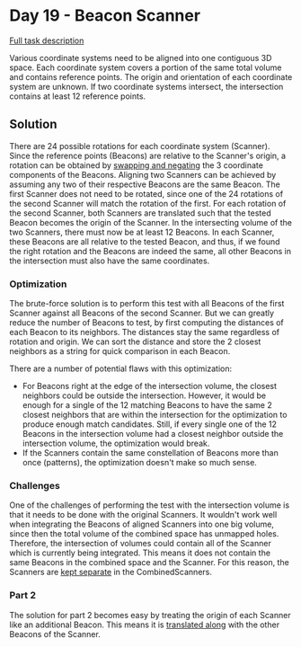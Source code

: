 # Day 19 - Beacon Scanner

[Full task description](https://adventofcode.com/2021/day/19)

Various coordinate systems need to be aligned into one contiguous 3D space.
Each coordinate system covers a portion of the same total volume and contains reference points.
The origin and orientation of each coordinate system are unknown.
If two coordinate systems intersect, the intersection contains at least 12 reference points. 

## Solution

There are 24 possible rotations for each coordinate system (Scanner).
Since the reference points (Beacons) are relative to the Scanner's origin, a rotation can be obtained by [swapping and negating](main.go#L25) the 3 coordinate components of the Beacons.
Aligning two Scanners can be achieved by assuming any two of their respective Beacons are the same Beacon.
The first Scanner does not need to be rotated, since one of the 24 rotations of the second Scanner will match the rotation of the first.
For each rotation of the second Scanner, both Scanners are translated such that the tested Beacon becomes the origin of the Scanner.
In the intersecting volume of the two Scanners, there must now be at least 12 Beacons.
In each Scanner, these Beacons are all relative to the tested Beacon, and thus, if we found the right rotation and the Beacons are indeed the same, all other Beacons in the intersection must also have the same coordinates.

### Optimization

The brute-force solution is to perform this test with all Beacons of the first Scanner against all Beacons of the second Scanner.
But we can greatly reduce the number of Beacons to test, by first computing the distances of each Beacon to its neighbors.
The distances stay the same regardless of rotation and origin.
We can sort the distance and store the 2 closest neighbors as a string for quick comparison in each Beacon.

There are a number of potential flaws with this optimization:

- For Beacons right at the edge of the intersection volume, the closest neighbors could be outside the intersection.
  However, it would be enough for a single of the 12 matching Beacons to have the same 2 closest neighbors that are within the intersection for the optimization to produce enough match candidates.
  Still, if every single one of the 12 Beacons in the intersection volume had a closest neighbor outside the intersection volume, the optimization would break. 
- If the Scanners contain the same constellation of Beacons more than once (patterns), the optimization doesn't make so much sense.

### Challenges

One of the challenges of performing the test with the intersection volume is that it needs to be done with the original Scanners.
It wouldn't work well when integrating the Beacons of aligned Scanners into one big volume, since then the total volume of the combined space has unmapped holes.
Therefore, the intersection of volumes could contain all of the Scanner which is currently being integrated.
This means it does not contain the same Beacons in the combined space and the Scanner. 
For this reason, the Scanners are [kept separate](main.go#L200) in the CombinedScanners.

### Part 2

The solution for part 2 becomes easy by treating the origin of each Scanner like an additional Beacon.
This means it is [translated along](main.go#L144) with the other Beacons of the Scanner.
